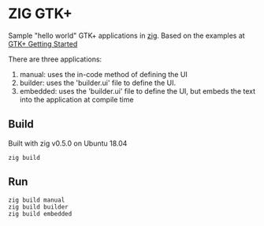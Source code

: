 # ZIG GTK+

Sample "hello world" GTK+ applications in [zig](https://ziglang.org/). Based on the examples at [GTK+ Getting Started](https://developer.gnome.org/gtk3/stable/gtk-getting-started.html)

There are three applications:

1. manual: uses the in-code method of defining the UI
1. builder: uses the 'builder.ui' file to define the UI.
1. embedded: uses the 'builder.ui' file to define the UI, but embeds the text into the application at compile time


## Build

Built with zig v0.5.0 on Ubuntu 18.04

    zig build

## Run

    zig build manual
    zig build builder
    zig build embedded
